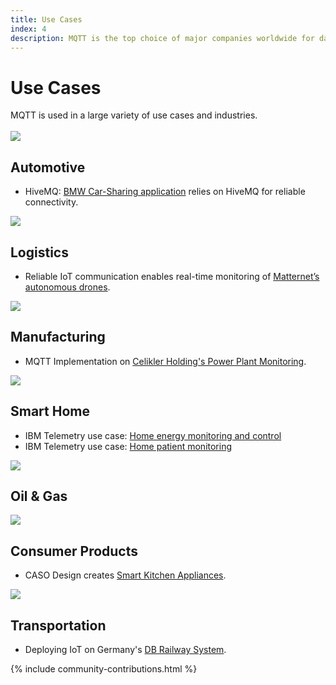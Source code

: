 ```yaml
---
title: Use Cases
index: 4
description: MQTT is the top choice of major companies worldwide for data exchange with constrained devices and server applications.
---
```


<div class="content-floating">
<h1>Use Cases</h1>
MQTT is used in a large variety of use cases and industries. 
<br/><br/>
   <section id="use-cases">
      <article class="use-case">
         <img src="{{ '/assets/img/automotive.jpg' | relative_url }}" class="use-case-img">
         <div class="use-case-description">
            <h2 id="automotive">Automotive</h2>
            <ul>
               <li>HiveMQ: <a href="https://www.hivemq.com/case-studies/bmw-mobility-services/">BMW Car-Sharing application</a> relies on HiveMQ for reliable connectivity.</li>
            </ul>
         </div>
      </article>
   <!-- Use Case Category -->
      <article class="use-case">
         <img src="{{ '/assets/img/logistics.jpg' | relative_url }}" class="use-case-img">
         <div class="use-case-description">
            <h2 id="logistics">Logistics</h2>
            <ul>
               <li>Reliable IoT communication enables real-time monitoring of <a href="https://www.hivemq.com/case-studies/matternet/">Matternet’s autonomous drones</a>.</li>
            </ul>
         </div>
      </article>
   <!-- Use Case Category -->
      <article class="use-case">
         <img src="{{ '/assets/img/manufacturing.jpg' | relative_url }}" class="use-case-img">
         <div class="use-case-description">
            <h2 id="manufacturing">Manufacturing</h2>
            <ul>
               <li>MQTT Implementation on <a href="https://www.bevywise.com/blog/iot-success-stories-mqtt-broker-celikler-holding/">Celikler Holding's Power Plant Monitoring</a>.</li>
            </ul>
         </div>
      </article>
   <!-- Use Case Category -->
      <article class="use-case">
         <img src="{{ '/assets/img/smart-home.jpg' | relative_url }}" class="use-case-img">
         <div class="use-case-description">
            <h2 id="smarthome">Smart Home</h2>
            <ul>
               <li>IBM Telemetry use case: <a href="https://www.ibm.com/support/knowledgecenter/en/SSFKSJ_8.0.0/com.ibm.mq.pro.doc/q002790_.htm">Home energy monitoring and control</a></li>
               <li>IBM Telemetry use case: <a href="https://www.ibm.com/support/knowledgecenter/en/SSFKSJ_8.0.0/com.ibm.mq.pro.doc/q002780_.htm">Home patient monitoring</a></li>
            </ul>
         </div>
      </article>
   <!-- Use Case Category -->
      <article class="use-case">
         <img src="{{ '/assets/img/oil-and-gas.jpg' | relative_url }}" class="use-case-img">
         <div class="use-case-description">
            <h2 id="oil-gas">Oil &amp; Gas</h2>
         </div>
      </article>
   <!-- Use Case Category -->
      <article class="use-case">
         <img src="{{ '/assets/img/consumer-products.jpg' | relative_url }}" class="use-case-img">
         <div class="use-case-description">
            <h2 id="consumer-products">Consumer Products</h2>
            <ul>
               <li>CASO Design creates <a href="https://www.hivemq.com/case-studies/caso/">Smart Kitchen Appliances</a>.</li>
            </ul>
         </div>
      </article>
   <!-- Use Case Category -->
      <article class="use-case">
         <img src="{{ '/assets/img/transportation.jpg' | relative_url }}" class="use-case-img">
         <div class="use-case-description">
         <h2 id="transportation">Transportation</h2>
         <ul>
            <li>Deploying IoT on Germany's <a href="https://iot.eclipse.org/community/resources/case-studies/iot-on-railway-systems-db/">DB Railway System</a>.</li>
         </ul>
      </div>
      </article>
   </section>
</div>

{% include community-contributions.html %}
